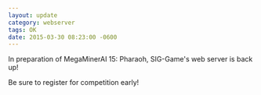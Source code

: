 ```yaml
---
layout: update
category: webserver
tags: OK
date: 2015-03-30 08:23:00 -0600
---
```


In preparation of MegaMinerAI 15: Pharaoh, SIG-Game's web server is back up!

Be sure to register for competition early!
